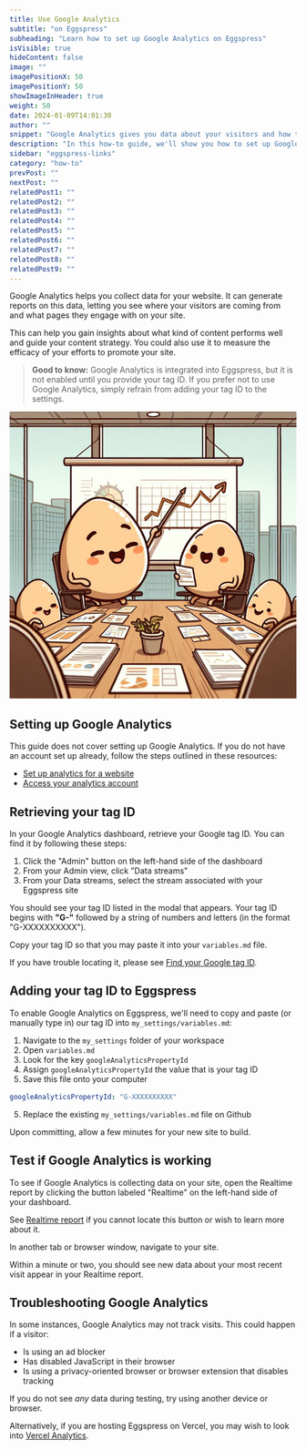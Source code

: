 ```yaml
---
title: Use Google Analytics
subtitle: "on Eggspress"
subheading: "Learn how to set up Google Analytics on Eggspress"
isVisible: true
hideContent: false
image: ""
imagePositionX: 50
imagePositionY: 50
showImageInHeader: true
weight: 50
date: 2024-01-09T14:01:30
author: ""
snippet: "Google Analytics gives you data about your visitors and how they engage with your content. In this how-to guide, we'll show you how to set up Google Analytics on your Eggspress site."
description: "In this how-to guide, we'll show you how to set up Google Analytics on your Eggspress site."
sidebar: "eggspress-links"
category: "how-to"
prevPost: ""
nextPost: ""
relatedPost1: ""
relatedPost2: ""
relatedPost3: ""
relatedPost4: ""
relatedPost5: ""
relatedPost6: ""
relatedPost7: ""
relatedPost8: ""
relatedPost9: ""
---
```


Google Analytics helps you collect data for your website. It can generate reports on this data, letting you see where your visitors are coming from and what pages they engage with on your site.

This can help you gain insights about what kind of content performs well and guide your content strategy. You could also use it to measure the efficacy of your efforts to promote your site.

> **Good to know:** Google Analytics is integrated into Eggspress, but it is not enabled until you provide your tag ID. If you prefer not to use Google Analytics, simply refrain from adding your tag ID to the settings.

![](my_posts/guide/images/meeting.jpg)

## Setting up Google Analytics
This guide does not cover setting up Google Analytics. If you do not have an account set up already, follow the steps outlined in these resources:
- [Set up analytics for a website](https://support.google.com/analytics/answer/9304153?hl=en&ref_topic=14088998&sjid=6757992472411238873-NA#stream)
- [Access your analytics account](https://support.google.com/analytics/answer/1009692?hl=en&ref_topic=14090456&sjid=6757992472411238873-NA)

## Retrieving your tag ID
In your Google Analytics dashboard, retrieve your Google tag ID. You can find it by following these steps:
1. Click the "Admin" button on the left-hand side of the dashboard
2. From your Admin view, click "Data streams"
3. From your Data streams, select the stream associated with your Eggspress site

You should see your tag ID listed in the modal that appears. Your tag ID begins with **"G-"** followed by a string of numbers and letters (in the format "G-XXXXXXXXXX").

Copy your tag ID so that you may paste it into your `variables.md` file.

If you have trouble locating it, please see [Find your Google tag ID](https://support.google.com/analytics/answer/9539598?hl=en).

## Adding your tag ID to Eggspress
To enable Google Analytics on Eggspress, we'll need to copy and paste (or manually type in) our tag ID into `my_settings/variables.md`:
1. Navigate to the `my_settings` folder of your workspace
2. Open `variables.md`
3. Look for the key `googleAnalyticsPropertyId`
4. Assign `googleAnalyticsPropertyId` the value that is your tag ID
5. Save this file onto your computer

```yaml
googleAnalyticsPropertyId: "G-XXXXXXXXXX"
```

5. Replace the existing `my_settings/variables.md` file on Github

Upon committing, allow a few minutes for your new site to build.

## Test if Google Analytics is working
To see if Google Analytics is collecting data on your site, open the Realtime report by clicking the button labeled "Realtime" on the left-hand side of your dashboard.

See [Realtime report](https://support.google.com/analytics/answer/9271392?hl=en) if you cannot locate this button or wish to learn more about it.

In another tab or browser window, navigate to your site.

Within a minute or two, you should see new data about your most recent visit appear in your Realtime report.

## Troubleshooting Google Analytics
In some instances, Google Analytics may not track visits. This could happen if a visitor:
- Is using an ad blocker
- Has disabled JavaScript in their browser
- Is using a privacy-oriented browser or browser extension that disables tracking

If you do not see *any* data during testing, try using another device or browser.

Alternatively, if you are hosting Eggspress on Vercel, you may wish to look into [Vercel Analytics](https://vercel.com/docs/analytics).

